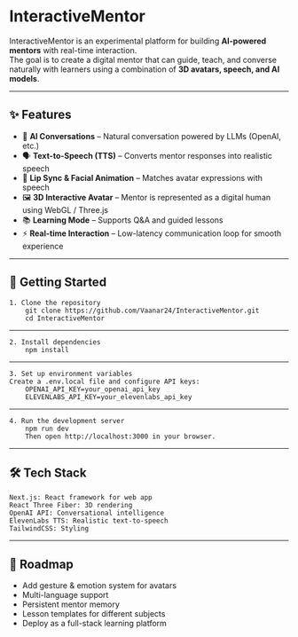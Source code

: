 
# InteractiveMentor

InteractiveMentor is an experimental platform for building **AI-powered mentors** with real-time interaction.  
The goal is to create a digital mentor that can guide, teach, and converse naturally with learners using a combination of **3D avatars, speech, and AI models**.

---

## ✨ Features

- 🧠 **AI Conversations** – Natural conversation powered by LLMs (OpenAI, etc.)
- 🗣️ **Text-to-Speech (TTS)** – Converts mentor responses into realistic speech
- 👄 **Lip Sync & Facial Animation** – Matches avatar expressions with speech
- 🖼️ **3D Interactive Avatar** – Mentor is represented as a digital human using WebGL / Three.js
- 📚 **Learning Mode** – Supports Q&A and guided lessons
- ⚡ **Real-time Interaction** – Low-latency communication loop for smooth experience
---

## 🚀 Getting Started
    1. Clone the repository
        git clone https://github.com/Vaanar24/InteractiveMentor.git
        cd InteractiveMentor
---
    2. Install dependencies
        npm install
--- 
    3. Set up environment variables
    Create a .env.local file and configure API keys:
        OPENAI_API_KEY=your_openai_api_key
        ELEVENLABS_API_KEY=your_elevenlabs_api_key
---    
    4. Run the development server
        npm run dev
        Then open http://localhost:3000 in your browser.
---

## 🛠️ Tech Stack
    Next.js: React framework for web app
    React Three Fiber: 3D rendering
    OpenAI API: Conversational intelligence
    ElevenLabs TTS: Realistic text-to-speech
    TailwindCSS: Styling
---

## 📌 Roadmap
* Add gesture & emotion system for avatars
* Multi-language support
* Persistent mentor memory
* Lesson templates for different subjects
* Deploy as a full-stack learning platform

